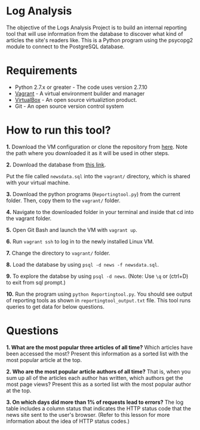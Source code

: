 # Log Analysis 

The objective of the Logs Analysis Project is to build an internal reporting tool that will use information from the database to discover what kind of articles the site's readers like. This is a Python program using the psycopg2 module to connect to the PostgreSQL database. 

# Requirements
- Python 2.7.x or greater - The code uses version 2.7.10
- [Vagrant](https://www.vagrantup.com/) - A virtual environment builder and manager
- [VirtualBox](https://www.virtualbox.org/) - An open source virtualiztion product.
- Git - An open source version control system

# How to run this tool?

**1.** Download the VM configuration or clone the repository from [here](https://github.com/udacity/fullstack-nanodegree-vm). Note the path where you downloaded it as it will be used in other steps.

**2.** Download the database from [this link](https://d17h27t6h515a5.cloudfront.net/topher/2016/August/57b5f748_newsdata/newsdata.zip).

Put the file called `newsdata.sql` into the `vagrant/` directory, which is shared with your virtual machine.

**3.** Download the python programs (`Reportingtool.py`) from the current folder. Then, copy them to the `vagrant/` folder.

**4.** Navigate to the downloaded folder in your terminal and inside that cd into the vagrant folder.

**5.** Open Git Bash and launch the VM with `vagrant up`.

**6.** Run `vagrant ssh` to log in to the newly installed Linux VM.

**7.** Change the directory to `vagrant/` folder.

**8.** Load the database by using `psql -d news -f newsdata.sql`.

**9.** To explore the databse by using `psql -d news`. (Note: Use `\q` or (ctrl+D) to exit from sql prompt.)

**10.** Run the program using `python Reportingtool.py`. You should see output of reporting tools as shown in `reportingtool_output.txt` file. This tool runs queries to get data for below questions.

# Questions

**1. What are the most popular three articles of all time?** Which articles have been accessed the most? Present this information as a sorted list with the most popular article at the top.
    
**2. Who are the most popular article authors of all time?** That is, when you sum up all of the articles each author has written, which authors get the most page views? Present this as a sorted list with the most popular author at the top.

**3. On which days did more than 1% of requests lead to errors?** The log table includes a column status that indicates the HTTP status code that the news site sent to the user's browser. (Refer to this lesson for more information about the idea of HTTP status codes.)
